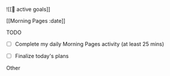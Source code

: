![[🎯 active goals]]

[[Morning Pages :date]]


TODO

- [ ] Complete my daily Morning Pages activity (at least 25 mins)

- [ ] Finalize today's plans


Other